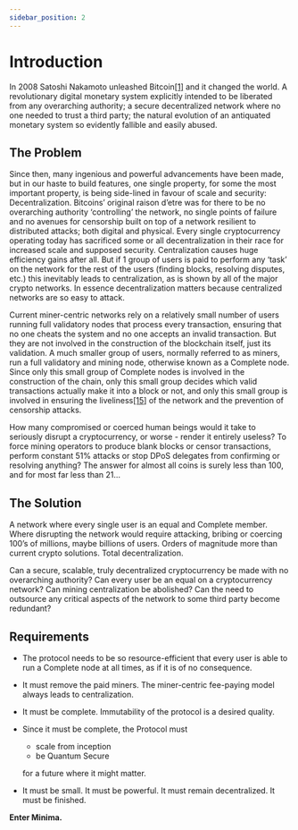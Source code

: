 ```yaml
---
sidebar_position: 2
---
```


# Introduction

In 2008 Satoshi Nakamoto unleashed Bitcoin[[1]](/docs/learn/minimawhitepaper/specialthanksto) and it changed the world. A revolutionary digital monetary system explicitly intended to be liberated from any overarching authority; a secure decentralized network where no one needed to trust a third party; the natural evolution of an antiquated monetary system so evidently fallible and easily abused.
 
## The Problem
 
Since then, many ingenious and powerful advancements have been made, but in our haste to build features, one single property, for some the most important property, is being side-lined in favour of scale and security: Decentralization. Bitcoins’ original raison d’etre was for there to be no overarching authority ‘controlling’ the network, no single points of failure and no avenues for censorship built on top of a network resilient to distributed attacks; both digital and physical. Every single cryptocurrency operating today has sacrificed some or all decentralization in their race for increased scale and supposed security. Centralization causes huge efficiency gains after all. But if 1 group of users is paid to perform any ‘task’ on the network for the rest of the users (finding blocks, resolving disputes, etc.) this inevitably leads to centralization, as is shown by all of the major crypto networks. In essence decentralization matters because centralized networks are so easy to attack.

Current miner-centric networks rely on a relatively small number of users running full validatory nodes that process every transaction, ensuring that no one cheats the system and no one accepts an invalid transaction. But they are not involved in the construction of the blockchain itself, just its validation. A much smaller group of users, normally referred to as miners, run a full validatory and mining node, otherwise known as a Complete node. Since only this small group of Complete nodes is involved in the construction of the chain, only this small group decides which valid transactions actually make it into a block or not, and only this small group is involved in ensuring the liveliness[[15]](/docs/learn/minimawhitepaper/specialthanksto) of the network and the prevention of censorship attacks. 

How many compromised or coerced human beings would it take to seriously disrupt a cryptocurrency, or worse - render it entirely useless?  To force mining operators to produce blank blocks or censor transactions, perform constant 51% attacks or stop DPoS delegates from confirming or resolving anything? The answer for almost all coins is surely less than 100, and for most far less than 21...
 
        	
## The Solution
 
A network where every single user is an equal and Complete member. Where disrupting the network would require attacking, bribing or coercing 100’s of millions, maybe billions of users. Orders of magnitude more than current crypto solutions. Total decentralization.

Can a secure, scalable, truly decentralized cryptocurrency be made with no overarching authority? Can every user be an equal on a cryptocurrency network? Can mining centralization be abolished? Can the need to outsource any critical aspects of the network to some third party become redundant?
 
## Requirements
 
- The protocol needs to be so resource-efficient that every user is able to run a Complete node at all times, as if it is of no consequence.
- It must remove the paid miners. The miner-centric fee-paying model always leads to centralization.
- It must be complete. Immutability of the protocol is a desired quality.
- Since it must be complete, the Protocol must
 
    - scale from inception
    - be Quantum Secure
 
    for a future where it might matter.
 
- It must be small. It must be powerful. It must remain decentralized. It must be finished.
 
**Enter Minima.**



